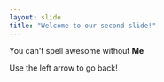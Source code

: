 ```yaml
---
layout: slide
title: "Welcome to our second slide!"
---
```

You can't spell awesome without **Me**


Use the left arrow to go back!

